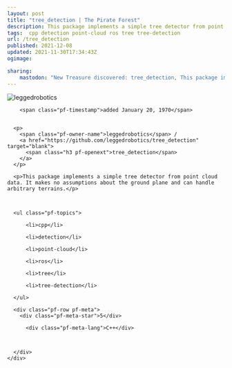 ```yaml
---
layout: post
title: "tree_detection | The Pirate Forest"
description: This package implements a simple tree detector from point cloud data. It makes no assumptions about the ground plane and can handle arbitrary terrains.
tags:  cpp detection point-cloud ros tree tree-detection
url: /tree_detection
published: 2021-12-08
updated: 2021-11-30T17:34:43Z
ogimage: 

sharing:
    mastodon: "New Treasure discovered: tree_detection, This package implements a simple tree detector from point cloud data. It makes no assumptions about the ground plane and can handle arbitrary terrains."
---
```


<div class="pf-night-sky-spacer">
    <div id="pf-night-sky" data-stars="5" data-owner="leggedrobotics" data-repo="tree_detection"></div>
    <div class="">
        <dialog>
            Inhalt des Dialogs
        </dialog>
    </div>
</div>

<div class="pf-ship-list">
    <div class="pf-row pf-pirate pf-small-column" data-pirate-id="TYYTbzLa4T9Irk-CxgWr-">
    <div>
      <!--<a href="https://github.com/leggedrobotics" target="blank">-->
        <div class="pf-pirate-avatar">
          <div class="pf-cross pf-clickable"  onclick="collect('TYYTbzLa4T9Irk-CxgWr-'); return false;"></div>
          <img src="https://avatars.githubusercontent.com/u/20533298?v=4" title="leggedrobotics" alt="leggedrobotics"/>
      </div>
      <!--</a>
      <div class="pf-pirate-actions">
        <a class="pf-treasure-add"  title="save in my treasure chest" onclick="collect('TYYTbzLa4T9Irk-CxgWr-'); return false;" href="#">
          <img src="./assets/coin.svg" alt="treasure"/>
        </a>
        <a class="pf-treasure-remove" onclick="throwAway('TYYTbzLa4T9Irk-CxgWr-'); return false;">remove</a>
      </div>-->
    </div>
    <div class="pf-ship">
      
        <span class="pf-timestamp">added January 20, 1970</span>
      
      
      <p>
        <span class="pf-owner-name">leggedrobotics</span> / 
        <a href="https://github.com/leggedrobotics/tree_detection" target="blank">
          <span class="h3 pf-openext">tree_detection</span>
        </a>
      </p>

      <p>This package implements a simple tree detector from point cloud data. It makes no assumptions about the ground plane and can handle arbitrary terrains.</p>

      

      <ul class="pf-topics">
        
          <li>cpp</li>
        
          <li>detection</li>
        
          <li>point-cloud</li>
        
          <li>ros</li>
        
          <li>tree</li>
        
          <li>tree-detection</li>
        
      </ul>

      <div class="pf-row pf-meta">
        <div class="pf-meta-star">5</div>
        
          <div class="pf-meta-lang">C++</div>
        
        
        
      </div>
    </div>
  </div>
</div>
